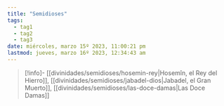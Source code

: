 ```yaml
---
title: "Semidioses"
tags:
  - tag1
  - tag2
  - tag3
date: miércoles, marzo 15º 2023, 11:00:21 pm
lastmod: jueves, marzo 16º 2023, 12:34:43 am
---
```


>[!info]-
>[[divinidades/semidioses/hosemin-rey|Hosemîn, el Rey del Hierro]], [[divinidades/semidioses/jabadel-dios|Jabadel, el Gran Muerto]], [[divinidades/semidioses/las-doce-damas|Las Doce Damas]]